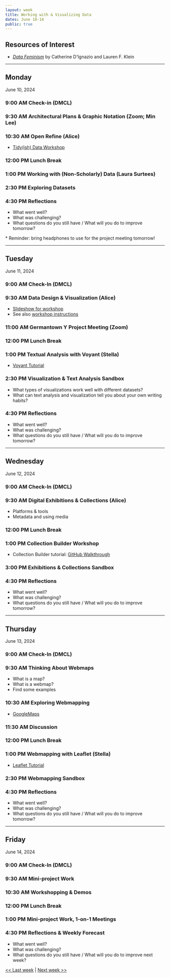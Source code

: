 ```yaml
---
layout: week
title: Working with & Visualizing Data
dates: June 10-14
public: true
---
```


## Resources of Interest
- [*Data Feminism*](https://data-feminism.mitpress.mit.edu/) by Catherine D'Ignazio and Lauren F. Klein 

---

## Monday
June 10, 2024

### 9:00 AM Check-in (DMCL)

### 9:30 AM Architectural Plans & Graphic Notation (Zoom; Min Lee)

### 10:30 AM Open Refine (Alice)
- [Tidy(ish) Data Workshop](https://github.com/tri-cods/tidy-data)

### 12:00 PM Lunch Break

### 1:00 PM  Working with (Non-Scholarly) Data (Laura Surtees)

### 2:30 PM  Exploring Datasets

### 4:30 PM Reflections
- What went well?
- What was challenging?
- What questions do you still have / What will you do to improve tomorrow?

\* Reminder: bring headphones to use for the project meeting tomorrow!

---

## Tuesday
June 11, 2024

### 9:00 AM Check-In (DMCL)

### 9:30 AM Data Design & Visualization (Alice)
- [Slideshow for workshop](https://alicemcgrath.digital.brynmawr.edu/pres/data-viz.html)
- See also [workshop instructions](../resources/data)

### 11:00 AM  Germantown Y Project Meeting (Zoom)

### 12:00 PM Lunch Break

### 1:00 PM Textual Analysis with Voyant (Stella)
- [Voyant Tutorial](https://sfritzell.github.io/Voyant-Tutorial/)

### 2:30 PM  Visualization & Text Analysis Sandbox
- What types of visualizations work well with different datasets?
- What can text analysis and visualization tell you about your own writing habits?

### 4:30 PM Reflections
- What went well?
- What was challenging?
- What questions do you still have / What will you do to improve tomorrow?

---

## Wednesday
June 12, 2024

### 9:00 AM Check-In (DMCL)

### 9:30 AM Digital Exhibitions & Collections (Alice)
- Platforms & tools
- Metadata and using media

### 12:00 PM Lunch Break

### 1:00 PM Collection Builder Workshop

- Collection Builder tutorial: [GitHub Walkthrough](https://collectionbuilder.github.io/cb-docs/docs/walkthroughs/gh-walkthrough/)

### 3:00 PM Exhibitions & Collections Sandbox

### 4:30 PM Reflections
- What went well?
- What was challenging?
- What questions do you still have / What will you do to improve tomorrow?

--- 

## Thursday
June 13, 2024

### 9:00 AM Check-In (DMCL)

### 9:30 AM Thinking About Webmaps
- What is a map?
- What is a webmap?
- Find some examples

### 10:30 AM Exploring Webmapping
- [GoogleMaps](https://www.google.com/maps/about/mymaps/)

### 11:30 AM Discussion

### 12:00 PM Lunch Break

### 1:00 PM Webmapping with Leaflet (Stella)
- [Leaflet Tutorial](https://sfritzell.github.io/Leaflet-Tutorial/)

### 2:30 PM Webmapping Sandbox

### 4:30 PM Reflections
- What went well?
- What was challenging?
- What questions do you still have / What will you do to improve tomorrow?

---

## Friday
June 14, 2024

### 9:00 AM Check-In (DMCL)

### 9:30 AM Mini-project Work

### 10:30 AM Workshopping & Demos

### 12:00 PM Lunch Break

### 1:00 PM  Mini-project Work, 1-on-1 Meetings

### 4:30 PM Reflections & Weekly Forecast
- What went well?
- What was challenging?
- What questions do you still have / What will you do to improve next week?


[<< Last week](01-intro) | [Next week >>](03-work)

